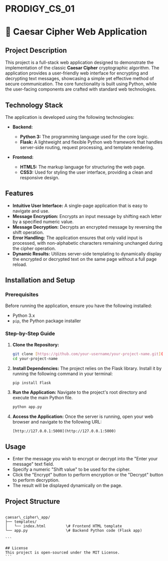 # PRODIGY_CS_01

# 🔐 Caesar Cipher Web Application

## Project Description
This project is a full-stack web application designed to demonstrate the implementation of the classic **Caesar Cipher** cryptographic algorithm. The application provides a user-friendly web interface for encrypting and decrypting text messages, showcasing a simple yet effective method of secure communication. The core functionality is built using Python, while the user-facing components are crafted with standard web technologies.

## Technology Stack
The application is developed using the following technologies:

* **Backend:**
    * **Python 3:** The programming language used for the core logic.
    * **Flask:** A lightweight and flexible Python web framework that handles server-side routing, request processing, and template rendering.

* **Frontend:**
    * **HTML5:** The markup language for structuring the web page.
    * **CSS3:** Used for styling the user interface, providing a clean and responsive design.

## Features
* **Intuitive User Interface:** A single-page application that is easy to navigate and use.
* **Message Encryption:** Encrypts an input message by shifting each letter by a specified numeric value.
* **Message Decryption:** Decrypts an encrypted message by reversing the shift operation.
* **Error Handling:** The application ensures that only valid input is processed, with non-alphabetic characters remaining unchanged during the cipher operation.
* **Dynamic Results:** Utilizes server-side templating to dynamically display the encrypted or decrypted text on the same page without a full page reload.

## Installation and Setup

### Prerequisites
Before running the application, ensure you have the following installed:
* Python 3.x
* `pip`, the Python package installer

### Step-by-Step Guide
1.  **Clone the Repository:**
    ```bash
    git clone [https://github.com/your-username/your-project-name.git](https://github.com/your-username/your-project-name.git)
    cd your-project-name
    ```

2.  **Install Dependencies:**
    The project relies on the Flask library. Install it by running the following command in your terminal:
    ```bash
    pip install Flask
    ```

3.  **Run the Application:**
    Navigate to the project's root directory and execute the main Python file.
    ```bash
    python app.py
    ```

4.  **Access the Application:**
    Once the server is running, open your web browser and navigate to the following URL:
    ```
    [http://127.0.0.1:5000](http://127.0.0.1:5000)
    ```

## Usage
* Enter the message you wish to encrypt or decrypt into the "Enter your message" text field.
* Specify a numeric "Shift value" to be used for the cipher.
* Click the "Encrypt" button to perform encryption or the "Decrypt" button to perform decryption.
* The result will be displayed dynamically on the page.

## Project Structure
````

caesar\_cipher\_app/
├── templates/
│   └── index.html         \# Frontend HTML template
└── app.py                 \# Backend Python code (Flask app)

```

## License
This project is open-sourced under the MIT License.
```
